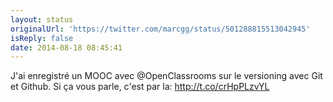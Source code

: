 ```yaml
---
layout: status
originalUrl: 'https://twitter.com/marcgg/status/501288815513042945'
isReply: false
date: 2014-08-18 08:45:41
---
```


J'ai enregistré un MOOC avec @OpenClassrooms sur le versioning avec Git et Github. Si ça vous parle, c'est par la: http://t.co/crHpPLzvYL

